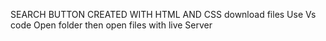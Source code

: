 SEARCH BUTTON CREATED WITH HTML AND CSS
download files
Use Vs code
Open folder then 
open files with live Server
